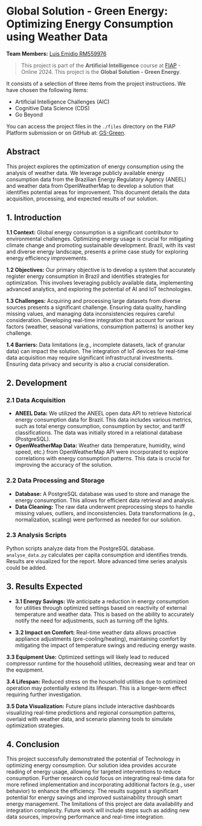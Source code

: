 # Global Solution - Green Energy: Optimizing Energy Consumption using Weather Data

**Team Members:** [Luis Emidio RM559976](https://www.linkedin.com/in/luisfuturist)

> This project is part of the **Artificial Intelligence** course at [FIAP](https://github.com/fiap) - Online 2024. This project is the **Global Solution - Green Energy**.

It consists of a selection of three items from the project instructions. We have chosen the following items:

- Artificial Intelligence Challenges (AIC)
- Cognitive Data Science (CDS)
- Go Beyond

You can access the project files in the `./files` directory on the FIAP Platform submission or on GitHub at: [GS-Green](https://github.com/luisfuturist/gs-green).

## Abstract

This project explores the optimization of energy consumption using the analysis of weather data. We leverage publicly available energy consumption data from the Brazilian Energy Regulatory Agency (ANEEL) and weather data from OpenWeatherMap to develop a solution that identifies potential areas for improvement. This document details the data acquisition, processing, and expected results of our solution.

## 1. Introduction

**1.1 Context:** Global energy consumption is a significant contributor to environmental challenges. Optimizing energy usage is crucial for mitigating climate change and promoting sustainable development. Brazil, with its vast and diverse energy landscape, presents a prime case study for exploring energy efficiency improvements.

**1.2 Objectives:** Our primary objective is to develop a system that accurately register energy consumption in Brazil and identifies strategies for optimization. This involves leveraging publicly available data, implementing advanced analytics, and exploring the potential of AI and IoT technologies.

**1.3 Challenges:** Acquiring and processing large datasets from diverse sources presents a significant challenge. Ensuring data quality, handling missing values, and managing data inconsistencies requires careful consideration. Developing real-time integration that account for various factors (weather, seasonal variations, consumption patterns) is another key challenge.

**1.4 Barriers:** Data limitations (e.g., incomplete datasets, lack of granular data) can impact the solution. The integration of IoT devices for real-time data acquisition may require significant infrastructural investments. Ensuring data privacy and security is also a crucial consideration.

## 2. Development

### 2.1 Data Acquisition

* **ANEEL Data:** We utilized the ANEEL open data API to retrieve historical energy consumption data for Brazil. This data includes various metrics, such as total energy consumption, consumption by sector, and tariff classifications. The data was initially stored in a relational database (PostgreSQL).
* **OpenWeatherMap Data:** Weather data (temperature, humidity, wind speed, etc.) from OpenWeatherMap API were incorporated to explore correlations with energy consumption patterns. This data is crucial for improving the accuracy of the solution.

### 2.2 Data Processing and Storage

* **Database:** A PostgreSQL database was used to store and manage the energy consumption. This allows for efficient data retrieval and analysis.
* **Data Cleaning:** The raw data underwent preprocessing steps to handle missing values, outliers, and inconsistencies. Data transformations (e.g., normalization, scaling) were performed as needed for our solution.

### 2.3 Analysis Scripts

Python scripts analyze data from the PostgreSQL database. `analyse_data.py` calculates per capita consumption and identifies trends. Results are visualized for the report. More advanced time series analysis could be added.

## 3. Results Expected

- **3.1 Energy Savings:** We anticipate a reduction in energy consumption for utilities through optimized settings based on reactivity of external temperature and weather data. This is based on the ability to accurately notify the need for adjustments, such as turning off the lights.

- **3.2 Impact on Comfort:** Real-time weather data allows proactive appliance adjustments (pre-cooling/heating), maintaining comfort by mitigating the impact of temperature swings and reducing energy waste.

**3.3 Equipment Use:** Optimized settings will likely lead to reduced compressor runtime for the household utilities, decreasing wear and tear on the equipment.

**3.4 Lifespan:** Reduced stress on the household utilities due to optimized operation may potentially extend its lifespan. This is a longer-term effect requiring further investigation.

**3.5 Data Visualization:** Future plans include interactive dashboards visualizing real-time predictions and regional consumption patterns, overlaid with weather data, and scenario planning tools to simulate optimization strategies.

## 4. Conclusion

This project successfully demonstrated the potential of Technology in optimizing energy consumption. Our solution idea provides accurate reading of energy usage, allowing for targeted interventions to reduce consumption. Further research could focus on integrating real-time data for more refined implementation and incorporating additional factors (e.g., user behavior) to enhance the efficiency. The results suggest a significant potential for energy savings and improved sustainability through smart energy management. The limitations of this project are data availability and integration complexity. Future work will include steps such as adding new data sources, improving performance and real-time integration.
